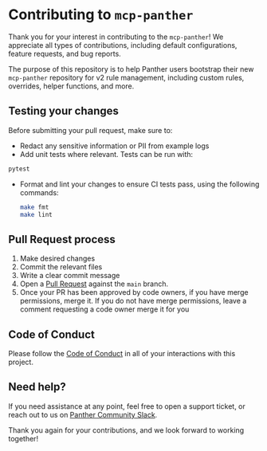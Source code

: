 # Contributing to `mcp-panther`

Thank you for your interest in contributing to the `mcp-panther`! We appreciate all types of contributions, including default configurations, feature requests, and bug reports.

The purpose of this repository is to help Panther users bootstrap their new `mcp-panther` repository for v2 rule management, including custom rules, overrides, helper functions, and more.

## Testing your changes

Before submitting your pull request, make sure to:

- Redact any sensitive information or PII from example logs
- Add unit tests where relevant. Tests can be run with:
```bash
pytest
```
- Format and lint your changes to ensure CI tests pass, using the following commands:
  ```bash
  make fmt
  make lint
  ```

## Pull Request process

1. Make desired changes
2. Commit the relevant files
3. Write a clear commit message
4. Open a [Pull Request](https://github.com/panther-labs/mcp-panther/pulls) against the `main` branch.
5. Once your PR has been approved by code owners, if you have merge permissions, merge it. If you do not have merge permissions, leave a comment requesting a code owner merge it for you

## Code of Conduct

Please follow the [Code of Conduct](https://github.com/panther-labs/mcp-panther/blob/main/CODE_OF_CONDUCT.md)
in all of your interactions with this project.

## Need help?

If you need assistance at any point, feel free to open a support ticket, or reach out to us on [Panther Community Slack](https://pnthr.io/community).

Thank you again for your contributions, and we look forward to working together!
